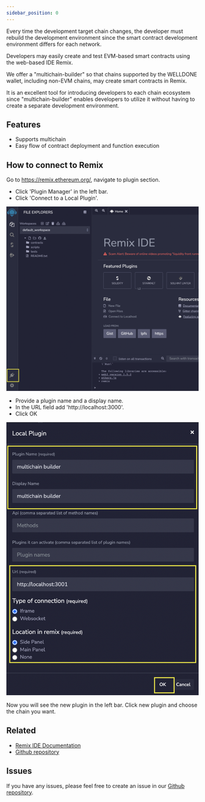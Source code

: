 ```yaml
---
sidebar_position: 0
---
```


Every time the development target chain changes, the developer must rebuild the development environment since the smart contract development environment differs for each network.

Developers may easily create and test EVM-based smart contracts using the web-based IDE Remix.

We offer a "multichain-builder" so that chains supported by the WELLDONE wallet, including non-EVM chains, may create smart contracts in Remix.

It is an excellent tool for introducing developers to each chain ecosystem since "multichain-builder" enables developers to utilize it without having to create a separate development environment.

## Features

- Supports multichain
- Easy flow of contract deployment and function execution 

## How to connect to Remix

Go to https://remix.ethereum.org/, navigate to plugin section.

- Click 'Plugin Manager' in the left bar.
- Click 'Connect to a Local Plugin'.

![Plugin Manager](img/plugin-manager.png?raw=true "Plugin Manager")

- Provide a plugin name and a display name.
- In the URL field add 'http://localhost:3000'.
- Click OK

![Local Plugin](img/local-plugin.png?raw=true "Local Plugin")

Now you will see the new plugin in the left bar.
Click new plugin and choose the chain you want.

## Related 

- [Remix IDE Documentation](https://remix-ide.readthedocs.io/en/latest/)
- [Github repository](https://github.com/ethereum/remix-ide)


## Issues

If you have any issues, please feel free to create an issue in our [Github repository](https://github.com/0xhsy/multichain-builder/issues).

